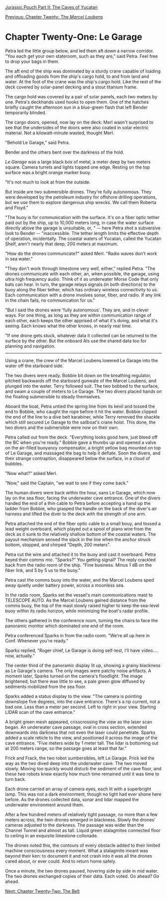 [Jurassic Pouch Part II: The Caves of Yucatan](README.md)

[Previous: Chapter Twenty: The *Marcel Loubens*](ch20.md)

# Chapter Twenty-One: Le Garage

Petra led the little group below, and led them aft down a narrow corridor. "You each get your own stateroom, such as they are," said Petra. Feel free to drop your bags in them.

The aft end of the ship was dominated by a sturdy crane capable of loading and offloading goods from the ship's cargo hold, to and from land and water. At the foot of the crane was the ship's cargo hold. Like the rest of the deck covered by solar-panel decking and a stout titanium frame.

The cargo hold was covered by a pair of solar panels, each two meters by one. Petra's deckhands used hooks to open them. One of the hatches briefly caught the afternoon sun in a blue-green flash that left Bender temporarily blinded.

The cargo doors, opened, now lay on the deck: Merl wasn't surprised to see that the undersides of the doors were also coated in solar electric material. Not a kilowatt-minute wasted, thought Merl.

"Behold Le Garage," said Petra.

Bender and the others bent over the darkness of the hold. 

*Le Garage* was a large black box of metal, a meter deep by two meters square. Camera turrets and
lights topped one edge. Resting on the top surface was a bright orange marker buoy.

"It's not much to look at from the outside. 

But inside are two submersible drones. They're fully autonomous. They were developed by the petroleum industry for offshore drilling operations, but we use them to explore dangerous ship wrecks. We call them Roberta and Floyd."

"The buoy is for communication with the surface. It's on a fiber optic tether paid out by the ship, up to 10,000 meters long, in case the water surface directly above the garage is unsuitable, or, " -- here Petra shot a subversive look to Bender -- "inaccessible. The tether length limits the effective depth of operation, incidentally. The coastal waters of Yucatan, called the Yucatan Shelf, aren't nearly that deep, 200 meters at maximum.

"How do the drones communicate?" asked Merl. "Radio waves don't work in sea water." 

"They don't work through limestone very well, either," replied Petra. "The drones communicate with each other, an, when possible, the garage, using ultra high frequency audio. Think of it as underwater Morse Code that only bats can hear. In turn, the garage relays signals (in both directions) to the buoy along the fiber tether, which has ordinary wireless connectivity to us. Each communication with a drone involves sonar, fiber, and radio. If any link in the chain fails, no communication for us."

"But I said the drones were 'fully autonomous'. They are, and in clever ways. For one thing, as long as they are within communication range of each other, each keeps the other apprised of what it's doing, and what it's seeing. Each knows what the other knows, in nearly real time. 

"If one drone gets stuck, whatever data it collected can be returned to the surface by the other. But the onboard AIs use the shared data too for planning and navigation.

* * *

Using a crane, the crew of the Marcel Loubens lowered Le Garage into the water off the starboard side.

The two divers were ready. Bobbie bit down on the breathing regulator, pitched backwards off the starboard gunwale of the Marcel Loubens, and plunged into the water. Terry followed suit. The two bobbed to the surface, and swam a couple of meters to Le Garage. The two divers placed hands on the floating submersible to steady themselves.

Aboard the boat, Petra untied the spring line from its kevil and tossed the end to Bobbie, who caught the rope before it hit the water. Bobbie clipped the end of the line to a dive belt karabiner, while Terry removed the shackle which still secured Le Garage to the sailboat's crane hoist. This done, the two divers and the submersible were now on their own.

Petra called out from the deck. "Everything looks good here, just bleed off the BC when you're ready." Bobbie gave a thumbs up and opened a valve on the air-filled buoyancy compensator, a bright yellow bag mounted on top of Le Garage, and massaged the bag to help it deflate. Soon the divers, and their strange contraption, disappeared below the surface, in a cloud of bubbles.

"Now what?" asked Merl.

"Now," said the Captain, "we wait to see if they come back."

The human divers were back within the hour, sans Le Garage, which now lay on the sea floor, facing the underwater cave entrance. One of the divers handed the end of a thin cable to Petra before accepting a hand up the ladder from Bobbie, who grasped the handle on the back of the diver's air harness and lifted the diver to the deck with the strength of one arm.

Petra attached the end of the fiber optic cable to a small bouy, and tossed a lead weight overboard, which played out a spool of piano wire from the deck as it sunk to the relatively shallow bottom of the coastal waters. The payout mechanism sensed the slack in the line when the anchor struck bottom, stopped, and chirped "Depth, 200 meters".

Petra cut the wire and attached it to the buoy and cast it overboard. Petra keyed their comms mic. "Sparks?" You getting signal? The reply crackled back from the radio room of the ship. "Fine business. Minus 1 dB on the fiber link, and 5 by 5 us to the buoy."

Petra cast the comms buoy into the water, and the Marcel Loubens sped away quietly under battery power, across a moonless sea.

In the radio room, Sparks set the vessel's main communications mast to TELESCOPE AUTO. As the Marcel Loubens gained distance from the comms buoy, the top of the mast slowly raised higher to keep the sea-level buoy within its radio horizon, while minimizing the boat's radar profile.

The others gathered in the conference room, turning the chairs to face the panoramic monitor which dominated one end of the room.

Petra conferenced Sparks in from the radio room. "We're all up here in Conf. Whenever you're ready."

Sparks replied, "Roger chief, Le Garage is doing self-test, I'll have video.... now, actually."

The center third of the panoramic display lit up, showing a grainy blackness as Le Garage's camera. The only images were patchy noise artifacts. A moment later, Sparks turned on the camera's floodlight. The image brightened, but there was little to see, a pale green glow diffused by sediments mobilized from the sea floor.

Sparks added a status display to the view. "The camera is pointing downslope five degrees, into the cave entrance. There's a rip current, not a bad one. Less than a meter per second. Left to right in your view. Starting LIDAR scan of the cave entrance."

A bright green mesh appeared, crisscrossing the view as the laser scan began. An underwater cave passage, oval in cross section, extended downwards into darkness that not even the laser could penetrate. Sparks added a scale reticle to the view, and positioned it across the image of the cave entrance. "Five meters wide by 1 meter tall. The lidar is bottoming out at 200 meters range, so the passage goes at least that far."

Frick and Frack, the two robot sumbersibles, left Le Garage. Frick led the way as the two dived deep into the underwater cave. The two moved slowly. Moving too quickly would disturb the sediment of the cave floor, and these two robots knew exactly how much time remained until it was time to turn back.

Each drone carried an array of camera eyes, each lit with a superbright lamp. This was not a dark environment, though no light had ever shone here before. As the drones collected data, sonar and lidar mapped the underwater environment around them.

After a few hundred meters of relatively tight passage, 
no more than a few meters across, the twin drones 
emerged in blackness. Slowly the drones' cameras 
adjusted to the darkness. The passage was wider than 
the Channel Tunnel and almost as tall. Liquid green 
stalagmites connected floor to ceiling in an exquisite 
limestone collonade.

The drones noted this, the contours of every obstacle 
added to their limited machine consciousness every 
moment. What a stalagmite meant was beyond their ken: 
to document it and not crash into it was all the drones 
cared about, or ever could. And to return home safely.

Once a minute, the two drones paused, hovering side 
by side in mid water. The two drones exchanged copies 
of their data. Each voted. Go ahead? Go ahead.

[Next: Chapter Twenty-Two: The Belt](ch22.md)



